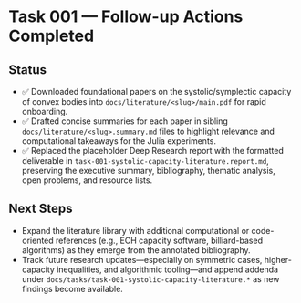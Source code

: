 # Task 001 — Follow-up Actions Completed

## Status
- ✅ Downloaded foundational papers on the systolic/symplectic capacity of convex bodies into `docs/literature/<slug>/main.pdf` for rapid onboarding.
- ✅ Drafted concise summaries for each paper in sibling `docs/literature/<slug>.summary.md` files to highlight relevance and computational takeaways for the Julia experiments.
- ✅ Replaced the placeholder Deep Research report with the formatted deliverable in `task-001-systolic-capacity-literature.report.md`, preserving the executive summary, bibliography, thematic analysis, open problems, and resource lists.

## Next Steps
- Expand the literature library with additional computational or code-oriented references (e.g., ECH capacity software, billiard-based algorithms) as they emerge from the annotated bibliography.
- Track future research updates—especially on symmetric cases, higher-capacity inequalities, and algorithmic tooling—and append addenda under `docs/tasks/task-001-systolic-capacity-literature.*` as new findings become available.
